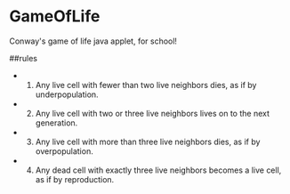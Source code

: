 # GameOfLife
Conway's game of life java applet, for school!

##rules
- 1. Any live cell with fewer than two live neighbors dies, as if by underpopulation.
- 2. Any live cell with two or three live neighbors lives on to the next generation.
- 3. Any live cell with more than three live neighbors dies, as if by overpopulation.
- 4. Any dead cell with exactly three live neighbors becomes a live cell, as if by reproduction.
